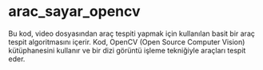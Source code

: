# arac_sayar_opencv
 Bu kod, video dosyasından araç tespiti yapmak için kullanılan basit bir araç tespit algoritmasını içerir. Kod, OpenCV (Open Source Computer Vision) kütüphanesini kullanır ve bir dizi görüntü işleme tekniğiyle araçları tespit eder.
